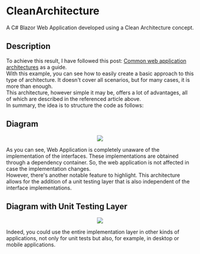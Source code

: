 # CleanArchitecture
A C# Blazor Web Application developed using a Clean Architecture concept.
## Description
To achieve this result, I have followed this post: [Common web application architectures](https://learn.microsoft.com/en-us/dotnet/architecture/modern-web-apps-azure/common-web-application-architectures) as a guide.
<br>With this example, you can see how to easily create a basic approach to this type of architecture.  It doesn't cover all scenarios, but for many cases, it is more than enough.
<br>This architecture, however simple it may be, offers a lot of advantages, all of which are described in the referenced article above.
<br>
In summary, the idea is to structure the code as follows:
<br>

## Diagram
<p align="center">
  <img src="../main/Diagram.png">
</p>

As you can see, Web Application is completely unaware of the implementation of the interfaces. These implementations are obtained through a dependency container.
So, the web application is not affected in case the implementation changes.
<br>
However, there's another notable feature to highlight. This architecture allows for the addition of a unit testing layer that is also independent of the interface implementations.

## Diagram with Unit Testing Layer
<p align="center">
  <img src="../main/DiagramUT.png">
</p>
Indeed, you could use the entire implementation layer in other kinds of applications, not only for unit tests but also, for example, in desktop or mobile applications.
